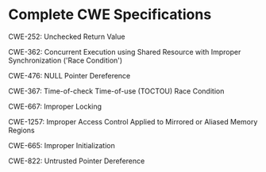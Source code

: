 

# Complete CWE Specifications

CWE-252: Unchecked Return Value

CWE-362: Concurrent Execution using Shared Resource with Improper Synchronization ('Race Condition')

CWE-476: NULL Pointer Dereference

CWE-367: Time-of-check Time-of-use (TOCTOU) Race Condition

CWE-667: Improper Locking

CWE-1257: Improper Access Control Applied to Mirrored or Aliased Memory Regions

CWE-665: Improper Initialization

CWE-822: Untrusted Pointer Dereference